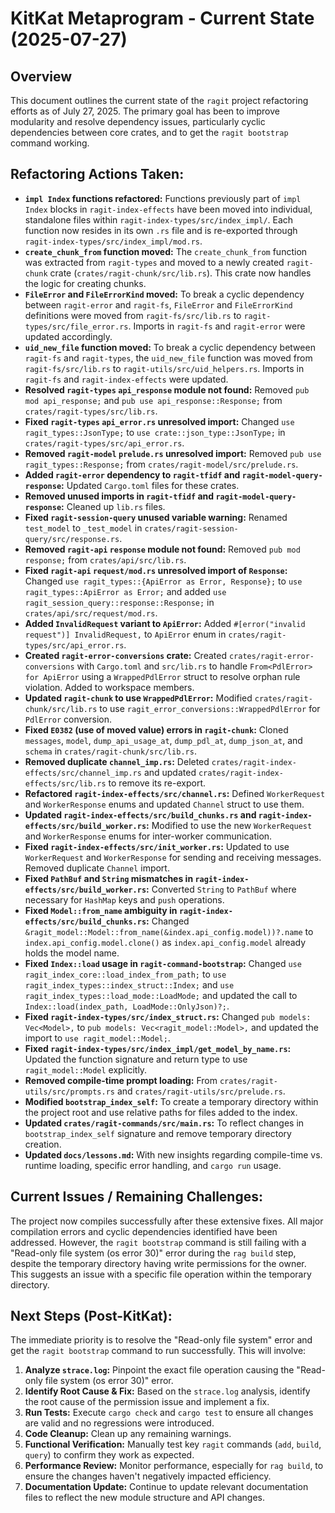 # KitKat Metaprogram - Current State (2025-07-27)

## Overview
This document outlines the current state of the `ragit` project refactoring efforts as of July 27, 2025. The primary goal has been to improve modularity and resolve dependency issues, particularly cyclic dependencies between core crates, and to get the `ragit bootstrap` command working.

## Refactoring Actions Taken:
- **`impl Index` functions refactored:** Functions previously part of `impl Index` blocks in `ragit-index-effects` have been moved into individual, standalone files within `ragit-index-types/src/index_impl/`. Each function now resides in its own `.rs` file and is re-exported through `ragit-index-types/src/index_impl/mod.rs`.
- **`create_chunk_from` function moved:** The `create_chunk_from` function was extracted from `ragit-types` and moved to a newly created `ragit-chunk` crate (`crates/ragit-chunk/src/lib.rs`). This crate now handles the logic for creating chunks.
- **`FileError` and `FileErrorKind` moved:** To break a cyclic dependency between `ragit-error` and `ragit-fs`, `FileError` and `FileErrorKind` definitions were moved from `ragit-fs/src/lib.rs` to `ragit-types/src/file_error.rs`. Imports in `ragit-fs` and `ragit-error` were updated accordingly.
- **`uid_new_file` function moved:** To break a cyclic dependency between `ragit-fs` and `ragit-types`, the `uid_new_file` function was moved from `ragit-fs/src/lib.rs` to `ragit-utils/src/uid_helpers.rs`. Imports in `ragit-fs` and `ragit-index-effects` were updated.
- **Resolved `ragit-types` `api_response` module not found:** Removed `pub mod api_response;` and `pub use api_response::Response;` from `crates/ragit-types/src/lib.rs`.
- **Fixed `ragit-types` `api_error.rs` unresolved import:** Changed `use ragit_types::JsonType;` to `use crate::json_type::JsonType;` in `crates/ragit-types/src/api_error.rs`.
- **Removed `ragit-model` `prelude.rs` unresolved import:** Removed `pub use ragit_types::Response;` from `crates/ragit-model/src/prelude.rs`.
- **Added `ragit-error` dependency to `ragit-tfidf` and `ragit-model-query-response`:** Updated `Cargo.toml` files for these crates.
- **Removed unused imports in `ragit-tfidf` and `ragit-model-query-response`:** Cleaned up `lib.rs` files.
- **Fixed `ragit-session-query` unused variable warning:** Renamed `test_model` to `_test_model` in `crates/ragit-session-query/src/response.rs`.
- **Removed `ragit-api` `response` module not found:** Removed `pub mod response;` from `crates/api/src/lib.rs`.
- **Fixed `ragit-api` `request/mod.rs` unresolved import of `Response`:** Changed `use ragit_types::{ApiError as Error, Response};` to `use ragit_types::ApiError as Error;` and added `use ragit_session_query::response::Response;` in `crates/api/src/request/mod.rs`.
- **Added `InvalidRequest` variant to `ApiError`:** Added `#[error("invalid request")] InvalidRequest,` to `ApiError` enum in `crates/ragit-types/src/api_error.rs`.
- **Created `ragit-error-conversions` crate:** Created `crates/ragit-error-conversions` with `Cargo.toml` and `src/lib.rs` to handle `From<PdlError> for ApiError` using a `WrappedPdlError` struct to resolve orphan rule violation. Added to workspace members.
- **Updated `ragit-chunk` to use `WrappedPdlError`:** Modified `crates/ragit-chunk/src/lib.rs` to use `ragit_error_conversions::WrappedPdlError` for `PdlError` conversion.
- **Fixed `E0382` (use of moved value) errors in `ragit-chunk`:** Cloned `messages`, `model`, `dump_api_usage_at`, `dump_pdl_at`, `dump_json_at`, and `schema` in `crates/ragit-chunk/src/lib.rs`.
- **Removed duplicate `channel_imp.rs`:** Deleted `crates/ragit-index-effects/src/channel_imp.rs` and updated `crates/ragit-index-effects/src/lib.rs` to remove its re-export.
- **Refactored `ragit-index-effects/src/channel.rs`:** Defined `WorkerRequest` and `WorkerResponse` enums and updated `Channel` struct to use them.
- **Updated `ragit-index-effects/src/build_chunks.rs` and `ragit-index-effects/src/build_worker.rs`:** Modified to use the new `WorkerRequest` and `WorkerResponse` enums for inter-worker communication.
- **Fixed `ragit-index-effects/src/init_worker.rs`:** Updated to use `WorkerRequest` and `WorkerResponse` for sending and receiving messages. Removed duplicate `Channel` import.
- **Fixed `PathBuf` and `String` mismatches in `ragit-index-effects/src/build_worker.rs`:** Converted `String` to `PathBuf` where necessary for `HashMap` keys and `push` operations.
- **Fixed `Model::from_name` ambiguity in `ragit-index-effects/src/build_chunks.rs`:** Changed `&ragit_model::Model::from_name(&index.api_config.model))?.name` to `index.api_config.model.clone()` as `index.api_config.model` already holds the model name.
- **Fixed `Index::load` usage in `ragit-command-bootstrap`:** Changed `use ragit_index_core::load_index_from_path;` to `use ragit_index_types::index_struct::Index;` and `use ragit_index_types::load_mode::LoadMode;` and updated the call to `Index::load(index_path, LoadMode::OnlyJson)?;`.
- **Fixed `ragit-index-types/src/index_struct.rs`:** Changed `pub models: Vec<Model>,` to `pub models: Vec<ragit_model::Model>,` and updated the import to `use ragit_model::Model;`.
- **Fixed `ragit-index-types/src/index_impl/get_model_by_name.rs`:** Updated the function signature and return type to use `ragit_model::Model` explicitly.
- **Removed compile-time prompt loading:** From `crates/ragit-utils/src/prompts.rs` and `crates/ragit-utils/src/prelude.rs`.
- **Modified `bootstrap_index_self`:** To create a temporary directory within the project root and use relative paths for files added to the index.
- **Updated `crates/ragit-commands/src/main.rs`:** To reflect changes in `bootstrap_index_self` signature and remove temporary directory creation.
- **Updated `docs/lessons.md`:** With new insights regarding compile-time vs. runtime loading, specific error handling, and `cargo run` usage.

## Current Issues / Remaining Challenges:
The project now compiles successfully after these extensive fixes. All major compilation errors and cyclic dependencies identified have been addressed. However, the `ragit bootstrap` command is still failing with a "Read-only file system (os error 30)" error during the `rag build` step, despite the temporary directory having write permissions for the owner. This suggests an issue with a specific file operation within the temporary directory.

## Next Steps (Post-KitKat):
The immediate priority is to resolve the "Read-only file system" error and get the `ragit bootstrap` command to run successfully. This will involve:
1.  **Analyze `strace.log`:** Pinpoint the exact file operation causing the "Read-only file system (os error 30)" error.
2.  **Identify Root Cause & Fix:** Based on the `strace.log` analysis, identify the root cause of the permission issue and implement a fix.
3.  **Run Tests:** Execute `cargo check` and `cargo test` to ensure all changes are valid and no regressions were introduced.
4.  **Code Cleanup:** Clean up any remaining warnings.
5.  **Functional Verification:** Manually test key `ragit` commands (`add`, `build`, `query`) to confirm they work as expected.
6.  **Performance Review:** Monitor performance, especially for `rag build`, to ensure the changes haven't negatively impacted efficiency.
7.  **Documentation Update:** Continue to update relevant documentation files to reflect the new module structure and API changes.